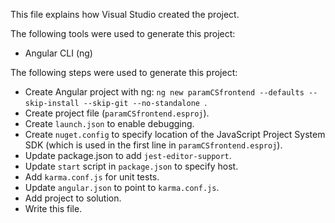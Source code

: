 This file explains how Visual Studio created the project.

The following tools were used to generate this project:
- Angular CLI (ng)

The following steps were used to generate this project:
- Create Angular project with ng: `ng new paramCSfrontend --defaults --skip-install --skip-git --no-standalone `.
- Create project file (`paramCSfrontend.esproj`).
- Create `launch.json` to enable debugging.
- Create `nuget.config` to specify location of the JavaScript Project System SDK (which is used in the first line in `paramCSfrontend.esproj`).
- Update package.json to add `jest-editor-support`.
- Update `start` script in `package.json` to specify host.
- Add `karma.conf.js` for unit tests.
- Update `angular.json` to point to `karma.conf.js`.
- Add project to solution.
- Write this file.

